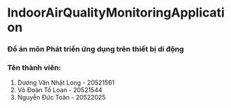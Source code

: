 # IndoorAirQualityMonitoringApplication
### Đồ án môn Phát triển ứng dụng trên thiết bị di động
### Tên thành viên:
1. Dương Văn Nhật Long - 20521561
2. Võ Đoàn Tố Loan - 20521544
3. Nguyễn Đức Toàn - 20522025
